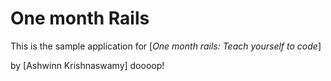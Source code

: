 # One month Rails

This is the sample application for 
[*One month rails: Teach yourself to code*]

by [Ashwinn Krishnaswamy] doooop!